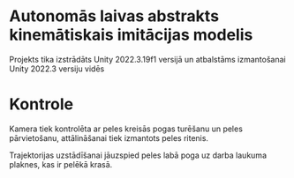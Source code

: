 <h1>Autonomās laivas abstrakts kinemātiskais imitācijas modelis</h1>
Projekts tika izstrādāts Unity 2022.3.19f1 versijā un atbalstāms izmantošanai Unity 2022.3 versiju vidēs

<h1>Kontrole</h1>
Kamera tiek kontrolēta ar peles kreisās pogas turēšanu un peles pārvietošanu, attālināšanai tiek izmantots peles ritenis.

Trajektorijas uzstādīšanai jāuzspied peles labā poga uz darba laukuma plaknes, kas ir pelēkā krasā.
